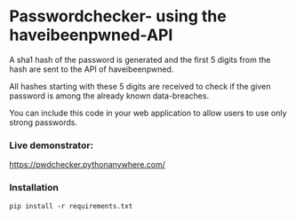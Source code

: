 # Passwordchecker- using the haveibeenpwned-API

A sha1 hash of the password is generated and the first 5 digits from the hash are sent to the API of haveibeenpwned. 

All hashes starting with these 5 digits are received to check if the given password is among the already known data-breaches.

You can include this code in your web application to allow users to use only strong passwords.

### Live demonstrator:

https://pwdchecker.pythonanywhere.com/

### Installation

<pre><code>pip install -r requirements.txt</code></pre>

